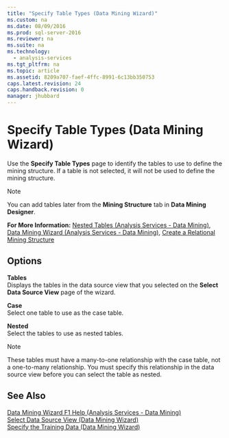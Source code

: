 ```yaml
---
title: "Specify Table Types (Data Mining Wizard)"
ms.custom: na
ms.date: 08/09/2016
ms.prod: sql-server-2016
ms.reviewer: na
ms.suite: na
ms.technology: 
  - analysis-services
ms.tgt_pltfrm: na
ms.topic: article
ms.assetid: 8209a707-faef-4ffc-8991-6c13bb350753
caps.latest.revision: 24
caps.handback.revision: 0
manager: jhubbard
---
```

# Specify Table Types (Data Mining Wizard)
Use the **Specify Table Types** page to identify the tables to use to define the mining structure. If a table is not selected, it will not be used to define the mining structure.  
  
> [!NOTE]  
>  You can add tables later from the **Mining Structure** tab in **Data Mining Designer**.  
  
 **For More Information:** [Nested Tables (Analysis Services - Data Mining)](../../Topics/TopicNameNotContainA/Nested-Tables--Analysis-Services---Data-Mining-.md), [Data Mining Wizard (Analysis Services - Data Mining)](../../Topics/TopicNameNotContainA/Data-Mining-Wizard--Analysis-Services---Data-Mining-.md), [Create a Relational Mining Structure](../../Topics/TopicNameContainA/Create-a-Relational-Mining-Structure.md)  
  
## Options  
 **Tables**  
 Displays the tables in the data source view that you selected on the **Select Data Source View** page of the wizard.  
  
 **Case**  
 Select one table to use as the case table.  
  
 **Nested**  
 Select the tables to use as nested tables.  
  
> [!NOTE]  
>  These tables must have a many-to-one relationship with the case table, not a one-to-many relationship. You must specify this relationship in the data source view before you can select the table as nested.  
  
## See Also  
 [Data Mining Wizard F1 Help (Analysis Services - Data Mining)](../../Topics/TopicNameNotContainA/Data-Mining-Wizard-F1-Help--Analysis-Services---Data-Mining-.md)   
 [Select Data Source View (Data Mining Wizard)](../../Topics/TopicNameNotContainA/Select-Data-Source-View--Data-Mining-Wizard-.md)   
 [Specify the Training Data (Data Mining Wizard)](../../Topics/TopicNameNotContainA/Specify-the-Training-Data--Data-Mining-Wizard-.md)
